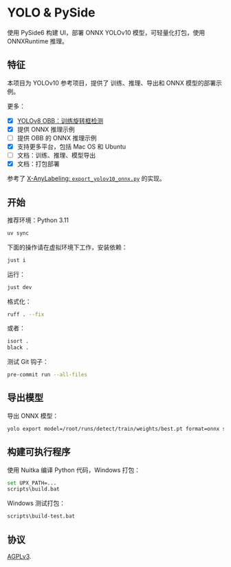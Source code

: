 # YOLO & PySide

使用 PySide6 构建 UI，部署 ONNX YOLOv10 模型，可轻量化打包，使用 ONNXRuntime 推理。

## 特征

本项目为 YOLOv10 参考项目，提供了 训练、推理、导出和 ONNX 模型的部署示例。

更多：

- [x] [YOLOv8 OBB：训练旋转框检测](./notebook/obb.ipynb)
- [x] 提供 ONNX 推理示例
- [ ] 提供 OBB 的 ONNX 推理示例
- [x] 支持更多平台，包括 Mac OS 和 Ubuntu
- [ ] 文档：训练、推理、模型导出
- [x] 文档：打包部署

参考了 [X-AnyLabeling: `export_yolov10_onnx.py`](https://github.com/CVHub520/X-AnyLabeling/blob/main/tools/export_yolov10_onnx.py) 的实现。

## 开始

推荐环境：Python 3.11

```bash
uv sync
```

下面的操作请在虚拟环境下工作，安装依赖：

```bash
just i
```

运行：

```bash
just dev
```

格式化：

```bash
ruff . --fix
```

或者：

```bash
isort .
black .
```

测试 Git 钩子：

```bash
pre-commit run --all-files
```

## 导出模型

导出 ONNX 模型：

```bash
yolo export model=/root/runs/detect/train/weights/best.pt format=onnx simplify=True imgsz=1280 opset=12
```

## 构建可执行程序

使用 Nuitka 编译 Python 代码，Windows 打包：

```bash
set UPX_PATH=...
scripts\build.bat
```

Windows 测试打包：

```bash
scripts\build-test.bat
```

## 协议

[AGPLv3](./LICENSE).
